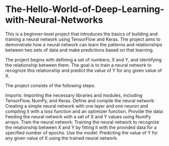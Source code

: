 # The-Hello-World-of-Deep-Learning-with-Neural-Networks

This is a beginner-level project that introduces the basics of building and training a neural network using TensorFlow and Keras. The project aims to demonstrate how a neural network can learn the patterns and relationships between two sets of data and make predictions based on that learning.

The project begins with defining a set of numbers, X and Y, and identifying the relationship between them. The goal is to train a neural network to recognize this relationship and predict the value of Y for any given value of X.

The project consists of the following steps:

Imports: Importing the necessary libraries and modules, including TensorFlow, NumPy, and Keras.
Define and compile the neural network: Creating a simple neural network with one layer and one neuron and compiling it with a loss function and an optimizer function.
Provide the data: Feeding the neural network with a set of X and Y values using NumPy arrays.
Train the neural network: Training the neural network to recognize the relationship between X and Y by fitting it with the provided data for a specified number of epochs.
Use the model: Predicting the value of Y for any given value of X using the trained neural network.
